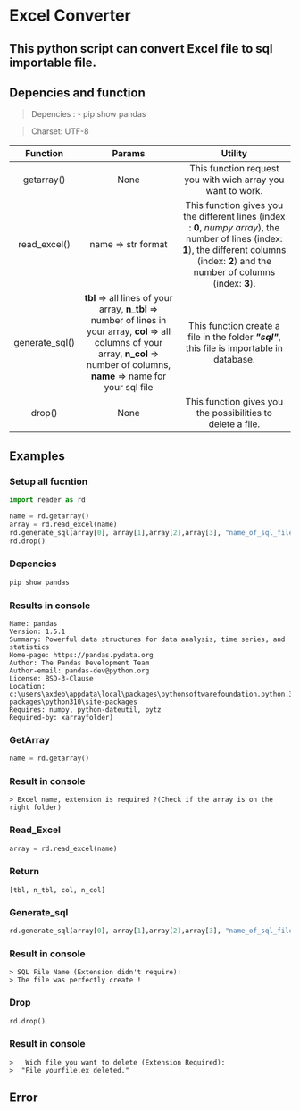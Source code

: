 # **Excel Converter**
## This python script can convert Excel file to **sql importable** file.
## **Depencies and function**
> Depencies : - pip show pandas

> Charset: UTF-8


| Function        | Params           | Utility  |
| :---------------: |:----------------:| :--------:|
| getarray()       | None | This function request you with wich array you want to work. |
| read_excel()        | name => str format | This function gives you the different lines (index : **0**, *numpy array*), the number of lines (index: **1**), the different columns (index: **2**) and the number of columns (index: **3**).|
| generate_sql()   | **tbl** => all lines of your array, **n_tbl** => number of lines in your array, **col** => all columns of your array, **n_col** => number of columns, **name** => name for your sql file      | This function create a file in the folder ***"sql"***, this file is importable in database.|
| drop() | None | This function gives you the possibilities to delete a file. |

## **Examples**
### Setup all fucntion
```python
import reader as rd 

name = rd.getarray()
array = rd.read_excel(name)
rd.generate_sql(array[0], array[1],array[2],array[3], "name_of_sql_file")
rd.drop()
```
### **Depencies**
```python
pip show pandas
```
### Results in console
```
Name: pandas
Version: 1.5.1
Summary: Powerful data structures for data analysis, time series, and statistics
Home-page: https://pandas.pydata.org
Author: The Pandas Development Team
Author-email: pandas-dev@python.org
License: BSD-3-Clause
Location: c:\users\axdeb\appdata\local\packages\pythonsoftwarefoundation.python.3.10_qbz5n2kfra8p0\localcache\local-packages\python310\site-packages
Requires: numpy, python-dateutil, pytz
Required-by: xarrayfolder) 
``` 

### **GetArray**
```python
name = rd.getarray()
```
### Result in console
```
> Excel name, extension is required ?(Check if the array is on the right folder) 
``` 
### **Read_Excel**
```python
array = rd.read_excel(name)
```
### Return
```
[tbl, n_tbl, col, n_col] 
``` 
### **Generate_sql**
```python
rd.generate_sql(array[0], array[1],array[2],array[3], "name_of_sql_file")
```
### Result in console
```
> SQL File Name (Extension didn't require): 
> The file was perfectly create !
``` 
### **Drop**
```python
rd.drop()
```
### Result in console
```
>   Wich file you want to delete (Extension Required): 
>  "File yourfile.ex deleted."
``` 
## **Error**
